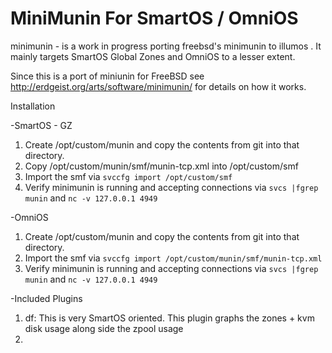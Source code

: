 # MiniMunin For SmartOS / OmniOS

minimunin - is a work in progress porting freebsd's minimunin to illumos . 
It mainly targets SmartOS Global Zones and OmniOS to a lesser extent.

Since this is a port of miniunin for FreeBSD see http://erdgeist.org/arts/software/minimunin/
for details on how it works. 

Installation

-SmartOS - GZ
  1. Create /opt/custom/munin and copy the contents from git into that directory.
  2. Copy /opt/custom/munin/smf/munin-tcp.xml into /opt/custom/smf
  3. Import the smf via `svccfg import /opt/custom/smf`
  4. Verify minimunin is running and accepting connections via `svcs |fgrep munin` and `nc -v 127.0.0.1 4949`
  
-OmniOS
  1. Create /opt/custom/munin and copy the contents from git into that directory.
  2. Import the smf via `svccfg import /opt/custom/munin/smf/munin-tcp.xml`
  3. Verify minimunin is running and accepting connections via `svcs |fgrep munin` and `nc -v 127.0.0.1 4949`


-Included Plugins
  1. df: This is very SmartOS oriented. This plugin graphs the zones + kvm disk usage along side the zpool usage
  2. 
